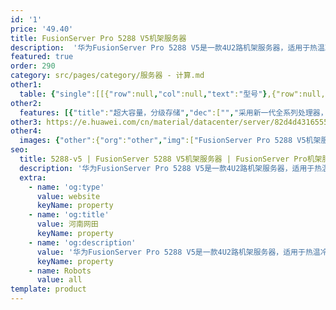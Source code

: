 ```yaml
---
id: '1'
price: '49.40'
title: FusionServer Pro 5288 V5机架服务器
description:  '华为FusionServer Pro 5288 V5是一款4U2路机架服务器，适用于热温冷数据分级部署、历史数据归档等业务需求，凭借高效设计，在确保卓越计算性能的同时，提供灵活、超大容量的本地存储扩展能力，降低数据存储成本。5288 V5在4U空间里可配置2路处理器、24条DDR4内存及44*3.5”+4*2.5”（最多支持8*NVMe SSD）的本地存储资源。集成DEMT智能功耗管理、FDM智能故障管理等专利技术，可选配华为FusionDirector全生命周期管理软件，能够有效降低运营成本、提升投资回报。'
featured: true
order: 290
category: src/pages/category/服务器 - 计算.md
other1: 
  table: {"single":[[{"row":null,"col":null,"text":"型号"},{"row":null,"col":null,"text":"FusionServer Pro 5288 V5"}],[{"row":null,"col":null,"text":"形态"},{"row":null,"col":null,"text":"4U机架服务器"}],[{"row":null,"col":null,"text":"处理器"},{"row":null,"col":null,"text":"1/2个第一代英特尔®至强®可扩展处理3100/4100/5100/6100/8100系列，最高205W\n1/2个第二代英特尔®至强®可扩展处理3200/4200/5200/6200/8200系列，最高205W\n"}],[{"row":null,"col":null,"text":"内存"},{"row":null,"col":null,"text":"24个DDR4内存插槽，最高2933MT/s，最多12个英特尔®傲腾™持久内存100系列，最高2666MT/s"}],[{"row":null,"col":null,"text":"本地存储"},{"row":null,"col":null,"text":"前端：\n• 可以配置24个3.5英寸SAS/SATA硬盘\n内置：\n• 可以配置4个3.5英寸SAS/SATA硬盘\n后端：\n• 可以配置16个3.5英寸SAS/SATA硬盘\n• 可以配置16个3.5英寸SAS/SATA硬盘 + 4个2.5英寸SAS/SATA/NVMe SSD硬盘\n• 可以配置14个3.5英寸SAS/SATA硬盘(NVMe机型支持4个NVMe SSD盘) + 4个2.5英寸SAS/SATA/NVMe SSD硬盘（选择此配置时，内置硬盘及IO模组1不可配置）\n\n支持Flash存储：\n• 双M.2 SSDs"}],[{"row":null,"col":null,"text":"RAID支持"},{"row":null,"col":null,"text":"可选配支持RAID0、1、5、50、6、60等，支持Cache超级电容保护，提供RAID级别迁移、磁盘漫游、自诊断、Web远程设置等功能"}],[{"row":null,"col":null,"text":"网络"},{"row":null,"col":null,"text":"• 板载网卡：2个10GE接口与2个GE接口\n• 灵活插卡：可选配2*GE或4*GE或2*10GE或 1/2个56G FDR IB接口"}],[{"row":null,"col":null,"text":"PCIe扩展"},{"row":null,"col":null,"text":"最多10个PCIe 3.0扩展槽位，包括1个RAID卡专用的PCIe扩展卡，1个灵活LOM插卡"}],[{"row":null,"col":null,"text":"风扇"},{"row":null,"col":null,"text":"4个热拔插风扇，支持N+1冗余"}],[{"row":null,"col":null,"text":"电源"},{"row":null,"col":null,"text":"可配置2个冗余热插拔电源，支持1+1冗余，可选规格如下：\n• 900W AC白金电源\n• 1500W AC 白金电源"}],[{"row":null,"col":null,"text":"管理"},{"row":null,"col":null,"text":"• 华为iBMC芯片集成1个专用管理GE网口，提供全面的故障诊断、自动化运维、硬件安全加固等管理特性\n• iBMC支持Redﬁsh、SNMP、IPMI2.0等标准接口；提供基于HTML5/VNC KVM的远程管理界面；支持免CD部署和Agentless特性简化管理复杂度\n• 可选配华为FusionDirector管理软件，提供无状态计算、OS批量部署、固件自动升级等高级管理特性，实现全生命周期智能化、自动化管理"}],[{"row":null,"col":null,"text":"产品认证"},{"row":null,"col":null,"text":"CE、UL、FCC、CCC、RoHS等"}],[{"row":null,"col":null,"text":"安装套件"},{"row":null,"col":null,"text":"L型滑道、可伸缩滑道、抱轨"}],[{"row":null,"col":null,"text":"尺寸(高x宽x深)"},{"row":null,"col":null,"text":"机箱尺寸：175 mm×447 mm×748 mm"}],[{"row":null,"col":null,"text":"工作温度"},{"row":null,"col":null,"text":"5ºC - 40ºC（符合ASHRAE A3标准）"}]]}
other2:
  features: [{"title":"超大容量，分级存储","dec":["","采用新一代全系列处理器，单颗处理器计算性能较上一代提升最高达40%；支持24条DDR4内存；支持44*3.5”+4*2.5”本地磁盘配置；支持2*GE+2*10GE的板载网络，满足98%应用场景的网络需求。",""]},{"title":"智慧节能，优化能效","dec":["","专利的DEMT智能功耗管理技术，采用部件休眠、PID节能调速、电源主备供电等多维度节能措施，节省整机功耗高达15%；采用80PLUS®白金高能效电源模块，高达94%的能效转换率，并通过中国节能环保产品认证。",""]},{"title":"智能管理，开放集成","dec":["","全生命周期智能运维，FDM深度故障诊断技术，核心部件故障诊断准确率达93%；板载网卡满足网络高IO业务所需，配置简洁；标准化开放接口及开发指南，易于第三方管理软件无缝集成。",""]}]
other3: https://e.huawei.com/cn/material/datacenter/server/82d4d43165554139ad1afc7831719d49
other4:
  images: {"other":{"org":"other","img":["FusionServer Pro 5288 V5机架服务器.webp"]}}
seo:
  title: 5288-v5 | FusionServer 5288 V5机架服务器 | FusionServer Pro机架服务器 | FusionServer Pro智能服务器 | 服务器 - 计算 | 数据中心
  description: '华为FusionServer Pro 5288 V5是一款4U2路机架服务器，适用于热温冷数据分级部署、历史数据归档等业务需求，凭借高效设计，在确保卓越计算性能的同时，提供灵活、超大容量的本地存储扩展能力，降低数据存储成本。5288 V5在4U空间里可配置2路处理器、24条DDR4内存及44*3.5”+4*2.5”（最多支持8*NVMe SSD）的本地存储资源。集成DEMT智能功耗管理、FDM智能故障管理等专利技术，可选配华为FusionDirector全生命周期管理软件，能够有效降低运营成本、提升投资回报。'
  extra:
    - name: 'og:type'
      value: website
      keyName: property
    - name: 'og:title'
      value: 河南网田
      keyName: property
    - name: 'og:description'
      value: '华为FusionServer Pro 5288 V5是一款4U2路机架服务器，适用于热温冷数据分级部署、历史数据归档等业务需求，凭借高效设计，在确保卓越计算性能的同时，提供灵活、超大容量的本地存储扩展能力，降低数据存储成本。5288 V5在4U空间里可配置2路处理器、24条DDR4内存及44*3.5”+4*2.5”（最多支持8*NVMe SSD）的本地存储资源。集成DEMT智能功耗管理、FDM智能故障管理等专利技术，可选配华为FusionDirector全生命周期管理软件，能够有效降低运营成本、提升投资回报。'
      keyName: property
    - name: Robots
      value: all
template: product
---
```

